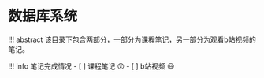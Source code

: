 # 数据库系统

!!! abstract
    该目录下包含两部分，一部分为课程笔记，另一部分为观看b站视频的笔记。

!!! info 笔记完成情况
    - [ ] 课程笔记 :astonished:
    - [ ] b站视频 :smiley: